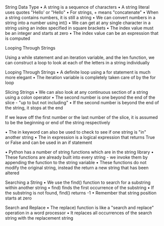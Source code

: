 String Data Type
• A string is a sequence of characters
• A string literal uses quotes
"Hello' or "Hello"
• For strings, + means "concatenate"
• When a string contains numbers, it is
still a string
• We can convert numbers in a string
into a number using int()
• We can get at any single character in a
string using an index specified in
square brackets
• The index value must be an integer
and starts at zero
• The index value can be an expression
that is computed

Looping Through Strings

Using a while statement
and an iteration variable,
and the len function, we
can construct a loop to
look at each of the letters
in a string individually


Looping Through Strings
• A definite loop using a
for statement is much
more elegant
• The iteration variable is
completely taken care of
by the for loop

Slicing Strings
• We can also look at any
continuous section of a string
using a colon operator
• The second number is one
beyond the end of the slice -
"up to but not including"
• If the second number is
beyond the end of the string,
it stops at the end

If we leave off the first number or
the last number of the slice, it is
assumed to be the beginning or
end of the string respectively


• The in keyword can also be
used to check to see if one
string is "in" another string
• The in expression is a
logical expression that
returns True or False and
can be used in an if
statement

• Python has a number of string
functions which are in the
string library
• These functions are already
built into every string - we
invoke them by appending the
function to the string variable
• These functions do not modify
the original string, instead the
return a new string that has
been altered

Searching a String
• We use the find() function to search
for a substring within another string
• find) finds the first occurrence of the
substring
• If the substring is not found, find()
returns -1
• Remember that string position starts
at zero

Search and Replace
• The replace) function
is like a "search and
replace" operation in a
word processor
• It replaces all
occurrences of the
search string with the
replacement string

